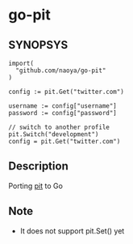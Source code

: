 # go-pit

## SYNOPSYS

```
import(
  "github.com/naoya/go-pit"
)

config := pit.Get("twitter.com")

username := config["username"]
password := config["password"]

// switch to another profile
pit.Switch("development")
config = pit.Get("twitter.com")
```

## Description

Porting [pit](https://github.com/cho45/pit) to Go

## Note

- It does not support pit.Set() yet
